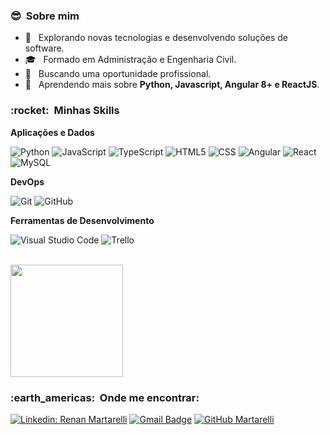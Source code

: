 **<h3>  😎  &nbsp;Sobre mim </h3>**

- 🤔 &nbsp; Explorando novas tecnologias e desenvolvendo soluções de software.
- 🎓 &nbsp; Formado em Administração e Engenharia Civil.
- 💼 &nbsp; Buscando uma oportunidade profissional.
- 🌱 &nbsp; Aprendendo mais sobre **Python, Javascript, Angular 8+ e ReactJS**.

<h3> :rocket: &nbsp;Minhas Skills </h3>

**Aplicações e Dados**

  ![Python](https://img.shields.io/badge/-Python-333333?style=flat&logo=python)
  ![JavaScript](https://img.shields.io/badge/-JavaScript-333333?style=flat&logo=javascript)
  ![TypeScript](https://img.shields.io/badge/-TypeScript-333333?style=flat&logo=typescript)
  ![HTML5](https://img.shields.io/badge/-HTML5-333333?style=flat&logo=HTML5)
  ![CSS](https://img.shields.io/badge/-CSS-333333?style=flat&logo=CSS3&logoColor=1572B6)
  ![Angular](https://img.shields.io/badge/-Angular-333333?style=flat&logo=angular)
  ![React](https://img.shields.io/badge/-React-333333?style=flat&logo=react)
  ![MySQL](https://img.shields.io/badge/-MySQL-333333?style=flat&logo=mysql)


**DevOps**

  ![Git](https://img.shields.io/badge/-Git-333333?style=flat&logo=git)
  ![GitHub](https://img.shields.io/badge/-GitHub-333333?style=flat&logo=github)

**Ferramentas de Desenvolvimento**

  ![Visual Studio Code](https://img.shields.io/badge/-Visual%20Studio%20Code-333333?style=flat&logo=visual-studio-code&logoColor=007ACC)
  ![Trello](https://img.shields.io/badge/-Trello-333333?style=flat&logo=trello&logoColor=007ACC)

<br/>

<a href="https://github.com/martarelli">
  <img height="180em" src="https://github-readme-stats.vercel.app/api?username=martarelli&theme=dracula&show_icons=true" />
</a>

<br/>

<h3> :earth_americas: &nbsp;Onde me encontrar: </h3> 

[![Linkedin: Renan Martarelli](https://img.shields.io/badge/-Martarelli-blue?style=flat-square&logo=Linkedin&logoColor=white&link=https://www.linkedin.com/in/rmartarelli/)](https://www.linkedin.com/in/rmartarelli/)
[![Gmail Badge](https://img.shields.io/badge/-Martarelli-006bed?style=flat-square&logo=Gmail&logoColor=white&link=mailto:renanmartarelli@gmail.com)](mailto:renanmartarelli@gmail.com)
[![GitHub Martarelli]( https://img.shields.io/github/followers/martarelli?label=follow&style=social)](https://github.com/Martarelli)
<!--
**Martarelli/martarelli** is a ✨ _special_ ✨ repository because its `README.md` (this file) appears on your GitHub profile.

Here are some ideas to get you started:

- 🔭 I’m currently working on ...
- 🌱 I’m currently learning ...
- 👯 I’m looking to collaborate on ...
- 🤔 I’m looking for help with ...
- 💬 Ask me about ...
- 📫 How to reach me: ...
- 😄 Pronouns: ...
- ⚡ Fun fact: ...
-->
